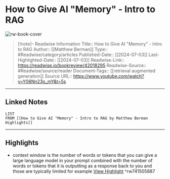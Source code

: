 # How to Give AI "Memory" - Intro to RAG

![rw-book-cover](https://i.ytimg.com/vi/Y08Nn23o_mY/maxresdefault.jpg?sqp=-oaymwEmCIAKENAF8quKqQMa8AEB-AH-CYAC0AWKAgwIABABGGUgWyhZMA8=&rs=AOn4CLBug7tGYWAiX67FvUF1Px5-HL1uBw)
<br>
>[!note]- Readwise Information
>Title:: How to Give AI "Memory" - Intro to RAG
>Author:: [[Matthew Berman]]
>Type:: #Readwise/category/articles
>Published-Date:: [[2024-07-03]]
>Last-Highlighted-Date:: [[2024-07-03]]
>Readwise-Link:: https://readwise.io/bookreview/42018295
>Readwise-Source:: #Readwise/source/reader
>Document-Tags:: [[retrieval augmented generation]] 
>Source URL:: https://www.youtube.com/watch?v=Y08Nn23o_mY&t=5s
--- 

## Linked Notes
```dataview
LIST
FROM [[How to Give AI "Memory" - Intro to RAG by Matthew Berman Highlights]]
```

---

## Highlights
- context window is the number of words or tokens that you can give a large language model in your prompt combined with the number of words or tokens that it is outputting as a response back to you and those are typically limited for example [View Highlight](https://readwise.io/open/741505887) ^rw741505887
